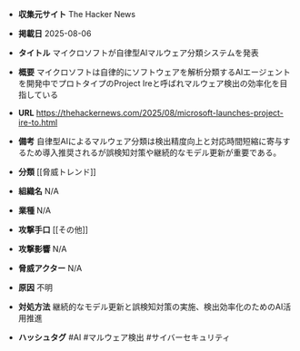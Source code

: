 - **収集元サイト**
The Hacker News

- **掲載日**
2025-08-06

- **タイトル**
マイクロソフトが自律型AIマルウェア分類システムを発表

- **概要**
マイクロソフトは自律的にソフトウェアを解析分類するAIエージェントを開発中でプロトタイプのProject Ireと呼ばれマルウェア検出の効率化を目指している

- **URL**
https://thehackernews.com/2025/08/microsoft-launches-project-ire-to.html

- **備考**
自律型AIによるマルウェア分類は検出精度向上と対応時間短縮に寄与するため導入推奨されるが誤検知対策や継続的なモデル更新が重要である。

- **分類**
[[脅威トレンド]]

- **組織名**
N/A

- **業種**
N/A

- **攻撃手口**
[[その他]]

- **攻撃影響**
N/A

- **脅威アクター**
N/A

- **原因**
不明

- **対処方法**
継続的なモデル更新と誤検知対策の実施、検出効率化のためのAI活用推進

- **ハッシュタグ**
#AI #マルウェア検出 #サイバーセキュリティ
